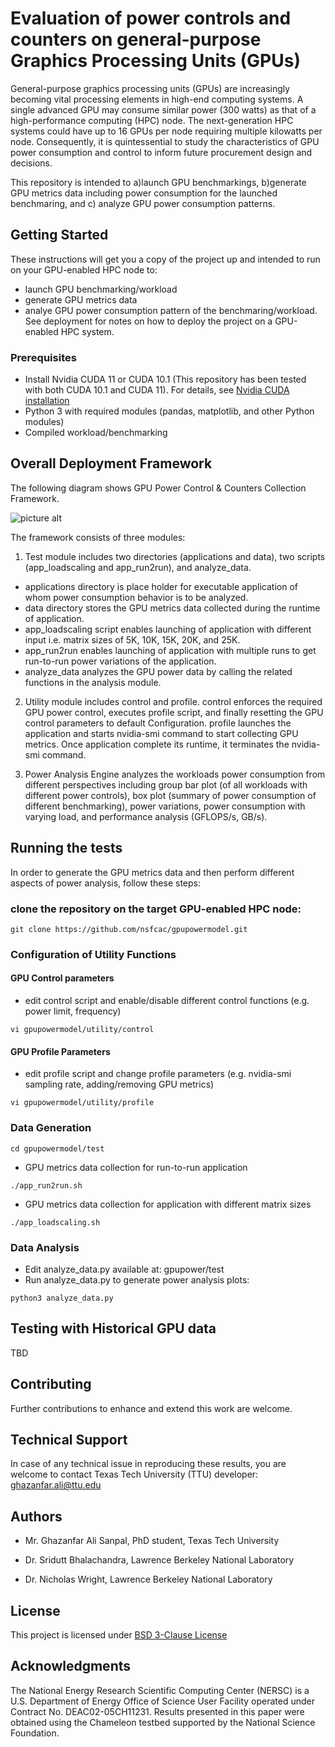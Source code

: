 # Evaluation of power controls and counters on general-purpose Graphics Processing Units (GPUs)
General-purpose graphics processing units (GPUs) are increasingly becoming vital processing elements in high-end computing systems. A single advanced GPU may consume similar power (300 watts) as that of a high-performance computing (HPC) node.  The next-generation HPC systems could have up to 16 GPUs per node requiring multiple kilowatts per node. Consequently, it is quintessential to study the characteristics of GPU power consumption and control to inform future procurement design and decisions.

This repository is intended to a)launch GPU benchmarkings, b)generate GPU metrics data including power 
consumption for the launched benchmaring, and c) analyze GPU power consumption patterns.

## Getting Started

These instructions will get you a copy of the project up and intended to run on your GPU-enabled HPC node to:
* launch GPU benchmarking/workload
* generate GPU metrics data
* analye GPU power consumption pattern of the benchmaring/workload. 
See deployment for notes on how to deploy the project on a GPU-enabled HPC system.

### Prerequisites
* Install Nvidia CUDA 11 or CUDA 10.1 (This repository has been tested with both CUDA 10.1 and CUDA 11). For details, see [Nvidia CUDA installation](https://docs.nvidia.com/cuda/pdf/CUDA_Installation_Guide_Linux.pdf)
* Python 3 with required modules (pandas, matplotlib, and other Python modules)
* Compiled workload/benchmarking

## Overall Deployment Framework
The following diagram shows GPU Power Control & Counters Collection Framework.

![picture alt](imgs/gpu-fw.png "GPU Power Control & Counters Collection Framework")

The framework consists of three modules:
1.  Test module includes two directories (applications and data), two scripts (app_loadscaling and app_run2run), and analyze_data. 
* applications directory is place holder for executable application of whom power consumption behavior 
is to be analyzed. 
* data directory stores the GPU metrics data collected during the runtime of application. 
* app_loadscaling script enables launching of application with different input i.e. matrix sizes of 5K, 10K, 15K, 20K, and 25K.
* app_run2run enables launching of application with multiple runs to get run-to-run power variations
 of the application.
* analyze_data analyzes the GPU power data by calling the related functions in the analysis module.


2.  Utility module includes control and profile. control enforces the required GPU power control, executes 
profile script, and finally resetting the GPU control parameters to default Configuration. 
profile launches the application and starts nvidia-smi command to start collecting GPU metrics. 
Once application complete its runtime, it terminates the nvidia-smi command. 

3.  Power Analysis Engine analyzes the workloads power consumption from different perspectives 
including group bar plot (of all workloads with different power controls),
box plot (summary of power consumption of different benchmarking), power variations,
power consumption with varying load, and performance analysis (GFLOPS/s, GB/s).


## Running the tests
In order to generate the GPU metrics data and then perform different aspects of power analysis, follow these steps:

### clone the repository on the target GPU-enabled HPC node:
```
git clone https://github.com/nsfcac/gpupowermodel.git
```

### Configuration of Utility Functions

#### GPU Control parameters
* edit control script and enable/disable different control functions (e.g. power limit, frequency)
```
vi gpupowermodel/utility/control
```
#### GPU Profile Parameters
* edit profile script and change profile parameters (e.g. nvidia-smi sampling rate, adding/removing GPU metrics)
```
vi gpupowermodel/utility/profile
```

### Data Generation
```
cd gpupowermodel/test
```
* GPU metrics data collection for run-to-run application
```
./app_run2run.sh
```

* GPU metrics data collection for application with different matrix sizes
```
./app_loadscaling.sh
```

### Data Analysis

* Edit analyze_data.py available at: gpupower/test
* Run analyze_data.py to generate power analysis plots:
```
python3 analyze_data.py
```

## Testing with Historical GPU data

TBD

## Contributing

Further contributions to enhance and extend this work are welcome.


## Technical Support

In case of any technical issue in reproducing these results, you are welcome to contact Texas Tech University (TTU) developer: ghazanfar.ali@ttu.edu  


## Authors

* Mr. Ghazanfar Ali Sanpal, PhD student, Texas Tech University

* Dr. Sridutt Bhalachandra, Lawrence Berkeley National Laboratory 

* Dr. Nicholas Wright, Lawrence Berkeley National Laboratory


##  License

This project is licensed under [BSD 3-Clause License](https://github.com/nsfcac/Nagios-Redfish-API-Integration/blob/master/LICENSE)


## Acknowledgments

The National Energy Research Scientific Computing Center (NERSC) is a U.S. Department of Energy Office of Science User Facility operated under Contract No. DEAC02-05CH11231. Results presented in this paper were obtained using the Chameleon testbed supported by the National Science Foundation.
